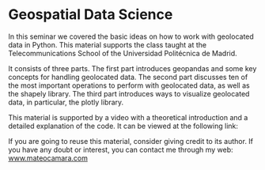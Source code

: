 # Geospatial Data Science

In this seminar we covered the basic ideas on how to work with geolocated data in Python. This material supports the class taught at the Telecommunications School of the Universidad Politécnica de Madrid. 

It consists of three parts. The first part introduces geopandas and some key concepts for handling geolocated data. The second part discusses ten of the most important operations to perform with geolocated data, as well as the shapely library. The third part introduces ways to visualize geolocated data, in particular, the plotly library.

This material is supported by a video with a theoretical introduction and a detailed explanation of the code. It can be viewed at the following link:

If you are going to reuse this material, consider giving credit to its author. If you have any doubt or interest, you can contact me through my web: www.mateocamara.com
